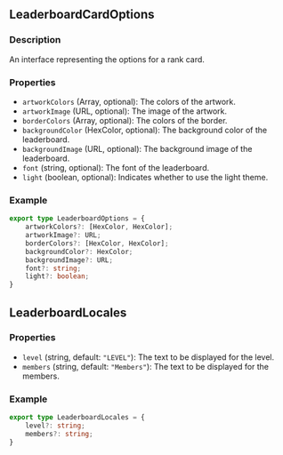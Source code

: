 ## LeaderboardCardOptions

### Description

An interface representing the options for a rank card.

### Properties

- `artworkColors` (Array<HexColor>, optional): The colors of the artwork.
- `artworkImage` (URL, optional): The image of the artwork.
- `borderColors` (Array<HexColor>, optional): The colors of the border.
- `backgroundColor` (HexColor, optional): The background color of the leaderboard.
- `backgroundImage` (URL, optional): The background image of the leaderboard.
- `font` (string, optional): The font of the leaderboard.
- `light` (boolean, optional): Indicates whether to use the light theme.

### Example

```typescript
export type LeaderboardOptions = {
	artworkColors?: [HexColor, HexColor];
	artworkImage?: URL;
	borderColors?: [HexColor, HexColor];
	backgroundColor?: HexColor;
	backgroundImage?: URL;
	font?: string;
	light?: boolean;
}
```

## LeaderboardLocales

### Properties

- `level` (string, default: `"LEVEL"`): The text to be displayed for the level.
- `members` (string, default: `"Members"`): The text to be displayed for the members.

### Example

```typescript
export type LeaderboardLocales = {
	level?: string;
	members?: string;
}
```